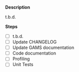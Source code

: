 **Description**

t.b.d.


**Steps**
- [ ] t.b.d.
- [ ] Update CHANGELOG
- [ ] Update GAMS documentation
- [ ] Code documentation
- [ ] Profiling
- [ ] Unit Tests
